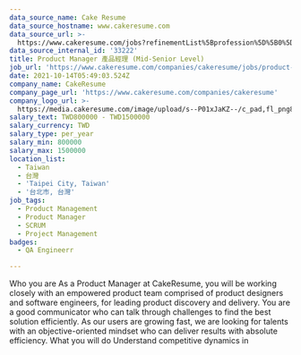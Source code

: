 ```yaml
---
data_source_name: Cake Resume
data_source_hostname: www.cakeresume.com
data_source_url: >-
  https://www.cakeresume.com/jobs?refinementList%5Bprofession%5D%5B0%5D=engineering_qa-engineer&refinementList%5Bsalary_currency%5D=TWD&range%5Bsalary_range%5D%5Bmin%5D=800096
data_source_internal_id: '33222'
title: Product Manager 產品經理 (Mid-Senior Level)
job_url: 'https://www.cakeresume.com/companies/cakeresume/jobs/product-manager-8e5dc0'
date: 2021-10-14T05:49:03.524Z
company_name: CakeResume
company_page_url: 'https://www.cakeresume.com/companies/cakeresume'
company_logo_url: >-
  https://media.cakeresume.com/image/upload/s--P01xJaKZ--/c_pad,fl_png8,h_200,w_200/v1586508643/page_2_logo_1468389599.png
salary_text: TWD800000 - TWD1500000
salary_currency: TWD
salary_type: per_year
salary_min: 800000
salary_max: 1500000
location_list:
  - Taiwan
  - 台灣
  - 'Taipei City, Taiwan'
  - '台北市, 台灣'
job_tags:
  - Product Management
  - Product Manager
  - SCRUM
  - Project Management
badges:
  - QA Engineerr

---
```


Who you are As a Product Manager at CakeResume, you will be working closely with an empowered product team comprised of product designers and software engineers, for leading product discovery and delivery. You are a good communicator who can talk through challenges to find the best solution efficiently. As our users are growing fast, we are looking for talents with an objective-oriented mindset who can deliver results with absolute efficiency. What you will do Understand competitive dynamics in 
